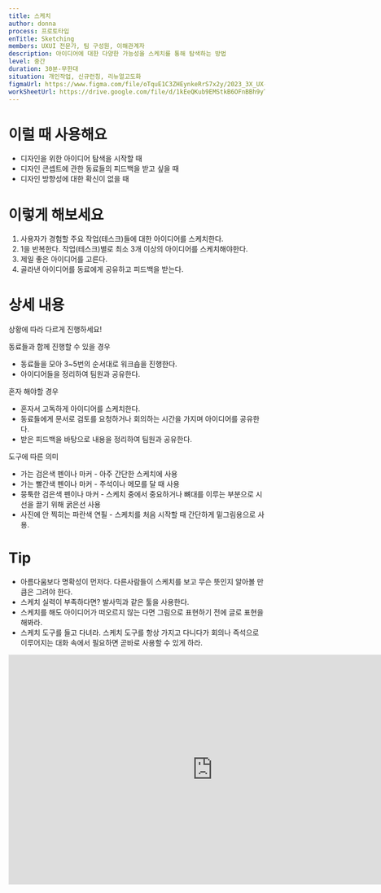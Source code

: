 ```yaml
---
title: 스케치
author: donna
process: 프로토타입
enTitle: Sketching
members: UXUI 전문가, 팀 구성원, 이해관계자
description: 아이디어에 대한 다양한 가능성을 스케치를 통해 탐색하는 방법
level: 중간
duration: 30분-무한대
situation: 개인작업, 신규런칭, 리뉴얼고도화
figmaUrl: https://www.figma.com/file/oTquE1C3ZHEynkeRrS7x2y/2023_3X_UX-Card_WorkSheet_Ver.3?type=design&node-id=104-4929&mode=design&t=uMLYbDeXRC8639ZD-4
workSheetUrl: https://drive.google.com/file/d/1kEeQKub9EMStkB6OFnBBh9yTlD3uvfxT/view?usp=sharing
---
```


<!-- 프로세스별 보기: 공감, 설계, 프로토타입, 테스트 -->
<!--UXUI 전문가, 팀 구성원, 사용자, 이해관계자, 누구나 -->
<!--level: 쉬움, 중간, 어려움-->
<!--개인작업, 신규런칭, 리뉴얼고도화-->

# 이럴 때 사용해요

- 디자인을 위한 아이디어 탐색을 시작할 때
- 디자인 콘셉트에 관한 동료들의 피드백을 받고 싶을 때
- 디자인 방향성에 대한 확신이 없을 때

# 이렇게 해보세요

1. 사용자가 경험할 주요 작업(테스크)들에 대한 아이디어를 스케치한다.
2. 1을 반복한다. 작업(테스크)별로 최소 3개 이상의 아이디어를 스케치해야한다.
3. 제일 좋은 아이디어를 고른다.
4. 골라낸 아이디어를 동료에게 공유하고 피드백을 받는다.

# 상세 내용
상황에 따라 다르게 진행하세요!

동료들과 함께 진행할 수 있을 경우
- 동료들을 모아 3~5번의 순서대로 워크숍을 진행한다.
- 아이디어들을 정리하여 팀원과 공유한다.

혼자 해야할 경우
- 혼자서 고독하게 아이디어를 스케치한다.
- 동료들에게 문서로 검토를 요청하거나 회의하는 시간을 가지며 아이디어를 공유한다.
- 받은 피드백을 바탕으로 내용을 정리하여 팀원과 공유한다.

도구에 따른 의미
- 가는 검은색 펜이나 마커 - 아주 간단한 스케치에 사용
- 가는 빨간색 펜이나 마커 - 주석이나 메모를 달 때 사용
- 뭉툭한 검은색 펜이나 마커 - 스케치 중에서 중요하거나 뼈대를 이루는 부분으로 시선을 끌기 위해 굵은선 사용
- 사진에 안 찍히는 파란색 연필 - 스케치를 처음 시작할 때 간단하게 밑그림용으로 사용.

# Tip

- 아름다움보다 명확성이 먼저다. 다른사람들이 스케치를 보고 무슨 뜻인지 알아볼 만큼은 그려야 한다.
- 스케치 실력이 부족하다면? 발사믹과 같은 툴을 사용한다.
- 스케치를 해도 아이디어가 떠오르지 않는 다면 그림으로 표현하기 전에 글로 표현을 해봐라.
- 스케치 도구를 들고 다녀라. 스케치 도구를 항상 가지고 다니다가 회의나 즉석으로 이루어지는 대화 속에서 필요하면 곧바로 사용할 수 있게 하라.

<iframe style="border: 1px solid rgba(0, 0, 0, 0.1);" width="800" height="450" src="https://www.figma.com/embed?embed_host=share&url=https%3A%2F%2Fwww.figma.com%2Ffile%2FoTquE1C3ZHEynkeRrS7x2y%2F2023_3X_UX-Card_WorkSheet_Ver.3%3Ftype%3Ddesign%26node-id%3D104%253A4931%26mode%3Ddesign%26t%3DtGbsZ1SuS9WkfKu2-1" allowfullscreen></iframe>
